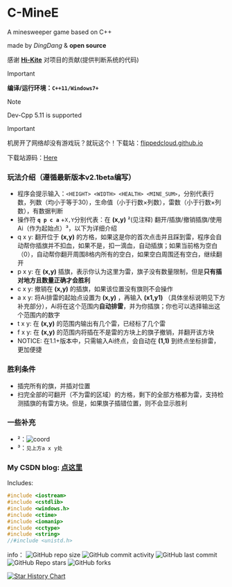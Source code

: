 # C-MineE
A minesweeper game based on C++

made by *DingDang* & **open source**

感谢 **[Hi-Kite](https://github.com/Hi-Kite)** 对项目的贡献(提供判断系统的代码)

> [!IMPORTANT]
> **编译/运行环境：`C++11/Windows7+`**

> [!NOTE]
> Dev-Cpp 5.11 is supported

> [!IMPORTANT]
> 机房开了网络却没有游戏玩？就玩这个！下载站：[flippedcloud.github.io](https://flippedcloud.github.io)
> 
> 下载站源码：[Here](https://github.com/FlippedCloud/flippedcloud.github.io)

### 玩法介绍（遵循最新版本v2.1beta编写）
* 程序会提示输入：`<HEIGHT> <WIDTH> <HEALTH> <MINE_SUM>`，分别代表行数，列数（均小于等于30），生命值（小于行数×列数），雷数（小于行数×列数），有数据判断
* 操作符 **`q p c a`** +`X,Y`分别代表：在 **(x,y)** ²(见注释)  翻开/插旗/撤销插旗/使用Ai（作为起始点）³，以下为详细介绍
* q x y: 翻开位于 **(x,y)** 的方格，如果这是你的首次点击并且踩到雷，程序会自动帮你插旗并不扣血，如果不是，扣一滴血，自动插旗；如果当前格为空白（0），自动帮你翻开周围8格内所有的空白，如果空白周围还有空白，继续翻开
* p x y: 在 **(x,y)** 插旗，表示你认为这里为雷，旗子没有数量限制，但是**只有插对地方且数量正确才会胜利**
* c x y: 撤销在 **(x,y)** 的插旗，如果该位置没有旗则不会操作
* a x y: 将Ai排雷的起始点设置为 **(x,y)** ，再输入 **(x1,y1)** （具体坐标说明见下方补充部分），Ai将在这个范围内**自动排雷**，并为你插旗；你也可以选择输出这个范围内的数字
* t x y: 在 **(x,y)** 的范围内输出有几个雷，已经标了几个雷
* f x y: 在 **(x,y)** 的范围内将插在不是雷的方块上的旗子撤销，并翻开该方块
* NOTICE: 在1.1+版本中，只需输入Ai终点，会自动在 **(1,1)** 到终点坐标排雷，更加便捷

### 胜利条件
* 插完所有的旗，并插对位置
* 扫完全部的可翻开（不为雷的区域）的方格，剩下的全部方格都为雷，支持检测插旗的有雷方块。但是，如果旗子插错位置，则不会显示胜利

### 一些补充
* ²：![coord](https://img-blog.csdnimg.cn/direct/899bc02062d245639fc235477886e354.png)
* ³：`见上方a x y处`

### My CSDN blog: [点这里](https://blog.csdn.net/weixin_45122104/article/details/128066651)

Includes:
```cpp
#include <iostream>
#include <cstdlib>
#include <windows.h>
#include <ctime>
#include <iomanip>
#include <cctype>
#include <string>
//#include <unistd.h>
```
info：
![GitHub repo size](https://img.shields.io/github/repo-size/MeowCata/C-MineE)
![GitHub commit activity](https://img.shields.io/github/commit-activity/t/MeowCata/C-MineE)
![GitHub last commit](https://img.shields.io/github/last-commit/MeowCata/C-MineE)
![GitHub Repo stars](https://img.shields.io/github/stars/MeowCata/C-MineE?style=flat)
![GitHub forks](https://img.shields.io/github/forks/MeowCata/C-MineE?style=flat)

[![Star History Chart](https://api.star-history.com/svg?repos=MeowCata/C-MineE&type=Date)](https://star-history.com/#MeowCata/C-MineE&Date)
